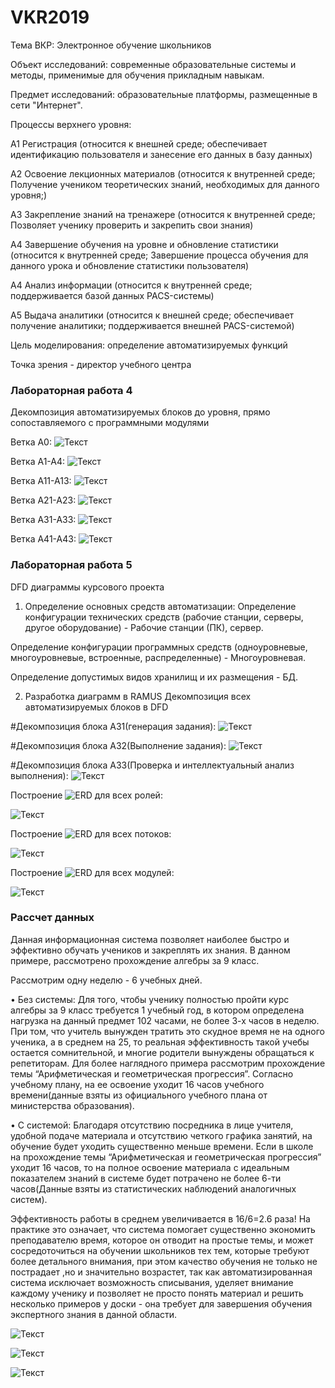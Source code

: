 # VKR2019
Тема ВКР: Электронное обучение школьников

Объект исследований: современные образовательные системы и методы, применимые для обучения прикладным навыкам.

Предмет исследований: образовательные платформы, размещенные в сети "Интернет".

Процессы верхнего уровня:

А1 Регистрация (относится к внешней среде; обеспечивает идентификацию пользователя и занесение его данных в базу данных)

А2 Освоение лекционных материалов (относится к внутренней среде; Получение учеником теоретических знаний, необходимых для данного уровня;)

А3 Закрепление знаний на тренажере (относится к внутренней среде; Позволяет ученику проверить и закрепить свои знания)

А4 Завершение обучения на уровне и обновление статистики (относится к внутренней среде; Завершение процесса обучения для данного урока и обновление статистики пользователя)

А4 Анализ информации (относится к внутренней среде; поддерживается базой данных PACS-системы)

А5 Выдача аналитики (относится к внешней среде; обеспечивает получение аналитики; поддерживается внешней PACS-системой)

Цель моделирования: определение автоматизируемых функций

Точка зрения - директор учебного центра

### Лабораторная работа 4
Декомпозиция автоматизируемых блоков до уровня, прямо сопоставляемого с программными модулями

Ветка А0:
![Текст](https://github.com/DenisKolgatin/SkladForCurs/blob/master/A02.png)

Ветка А1-А4:
![Текст](https://github.com/DenisKolgatin/SkladForCurs/blob/master/A1-3.png)

Ветка А11-А13:
![Текст](https://github.com/DenisKolgatin/SkladForCurs/blob/master/%D0%B011.png)

Ветка А21-А23:
![Текст](https://github.com/DenisKolgatin/SkladForCurs/blob/master/%D0%B021-23.png)

Ветка А31-А33:
![Текст](https://github.com/DenisKolgatin/SkladForCurs/blob/master/A3133(2).png)

Ветка А41-А43:
![Текст](https://github.com/DenisKolgatin/SkladForCurs/blob/master/%D0%A1%D0%B5%D1%80%D1%82%D0%B8%D1%84%D0%B8%D0%BA%D0%B0%D1%82.png)

### Лабораторная работа 5
 DFD диаграммы курсового проекта
1. Определение основных средств автоматизации:
Определение конфигурации технических средств (рабочие станции, серверы, другое оборудование) - Рабочие станции (ПК), сервер.

Определение конфигурации программных средств (одноуровневые, многоуровневые, встроенные, распределенные) - Многоуровневая.

Определение допустимых видов хранилищ и их размещения - БД.

2. Разработка диаграмм в RAMUS
Декомпозиция всех автоматизируемых блоков в DFD 

#Декомпозиция блока A31(генерация задания): 
![Текст](https://github.com/DenisKolgatin/SkladForCurs/blob/master/%D0%B031dfd.png)

#Декомпозиция блока A32(Выполнение задания): 
![Текст](https://github.com/DenisKolgatin/SkladForCurs/blob/master/%D0%B032dfd.png)

#Декомпозиция блока A33(Проверка и интеллектуальный анализ выполнения): 
![Текст](https://github.com/DenisKolgatin/SkladForCurs/blob/master/%D0%B033dfd.png)

Построение ![ERD](https://github.com/DenisKolgatin/SkladForCurs/blob/master/%D0%A0%D0%BE%D0%BB%D0%B8%D0%A2%D0%B5%D0%BA%D1%81%D1%82)  для всех ролей:

![Текст](https://github.com/DenisKolgatin/SkladForCurs/blob/master/%D0%A0%D0%BE%D0%BB%D0%B8.png)

Построение ![ERD](https://github.com/DenisKolgatin/SkladForCurs/blob/master/%D0%9F%D0%BE%D1%82%D0%BE%D0%BA%D0%B8%D0%A2%D0%B5%D0%BA%D1%81%D1%82) для всех потоков:

![Текст](https://github.com/DenisKolgatin/SkladForCurs/blob/master/%D0%BF%D0%BE%D1%82%D0%BE%D0%BA%D0%B8.png)

Построение ![ERD](https://github.com/DenisKolgatin/SkladForCurs/blob/master/%D0%9C%D0%BE%D0%B4%D1%83%D0%BB%D0%B8) для всех модулей:

![Текст](https://github.com/DenisKolgatin/SkladForCurs/blob/master/jLNDgjD055xVUOhXxkyRkBZMXt0Tas13aqOcAIvKw8zKeGj513TIKDmAwKziIDhq5SuyYQ_WbqdQnDZQeN0fbEPyFz_CoJdqFWWD4Guyb_tEzYpeEVqNXZ0yRhf64F1NxAPZcBtdmX_qhIU-wml-jEk4DhjvB8J_ignqN510z8LbYsRf3IjTw2lbj9OJoYYfIhVqar8vf8Xs-4Jo0vTlAKTXIz7j.png)

### Рассчет данных

Данная информационная система позволяет наиболее быстро и эффективно обучать учеников и закреплять их знания. В данном примере, рассмотрено прохождение алгебры за 9 класс.

Рассмотрим одну неделю - 6 учебных дней.

•	Без системы: Для того, чтобы ученику полностью пройти курс алгебры за 9 класс требуется 1 учебный год, в котором определена нагрузка на данный предмет 102 часами, не более 3-х часов в неделю. При том, что учитель вынужден тратить это скудное время не на одного ученика, а в среднем на 25, то реальная эффективность такой учебы остается сомнительной, и многие родители вынуждены обращаться к репетиторам. 
	Для более наглядного примера рассмотрим прохождение темы “Арифметическая и геометрическая прогрессия”. Согласно учебному плану, на ее освоение уходит 16 часов учебного времени(данные взяты из официального учебного плана от министерства образования). 

•	С системой: Благодаря отсутствию посредника в лице учителя, удобной подаче материала и отсутствию четкого графика занятий, на обучение будет уходить существенно меньше времени. Если в школе на прохождение темы “Арифметическая и геометрическая прогрессия” уходит 16 часов, то на полное освоение материала с идеальным показателем знаний в системе будет потрачено не более 6-ти часов(Данные взяты из статистических наблюдений аналогичных систем).

Эффективность работы в среднем увеличивается в 16/6=2.6 раза! На практике это означает, что система помогает существенно экономить преподавателю время, которое он отводит на простые темы, и может сосредоточиться на обучении школьников тех тем, которые требуют более детального внимания, при этом качество обучения не только не пострадает ,но и значительно возрастет, так как автоматизированная система исключает возможность списывания, уделяет внимание каждому ученику и позволяет не просто понять материал и решить несколько примеров у доски - она требует для завершения обучения экспертного знания в данной области.


![Текст](https://github.com/DenisKolgatin/SkladForCurs/blob/master/%D0%A4%D1%83%D0%BD%D0%BA%D1%86%D0%B8%D0%BE%D0%BD%D0%B0%D0%BB%D1%8C%D0%BD%D1%8B%D0%B5.png)

![Текст](https://github.com/DenisKolgatin/SkladForCurs/blob/master/KLOK.png)

![Текст](https://github.com/DenisKolgatin/https://github.com/DenisKolgatin/SkladForCurs/blob/master/%D0%A1oco.png)

